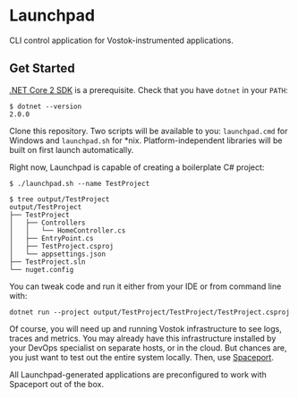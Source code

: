 # Launchpad

CLI control application for Vostok-instrumented applications.

## Get Started

[.NET Core 2 SDK](https://www.microsoft.com/net/core) is a prerequisite. Check that you have `dotnet` in your `PATH`:

```
$ dotnet --version
2.0.0
```

Clone this repository. Two scripts will be available to you: `launchpad.cmd` for Windows and `launchpad.sh` for *nix. Platform-independent libraries will be built on first launch automatically.

Right now, Launchpad is capable of creating a boilerplate C# project:

```
$ ./launchpad.sh --name TestProject

$ tree output/TestProject
output/TestProject
├── TestProject
│   ├── Controllers
│   │   └── HomeController.cs
│   ├── EntryPoint.cs
│   ├── TestProject.csproj
│   └── appsettings.json
├── TestProject.sln
└── nuget.config
```

You can tweak code and run it either from your IDE or from command line with:

```
dotnet run --project output/TestProject/TestProject/TestProject.csproj
```

Of course, you will need up and running Vostok infrastructure to see logs, traces and metrics. You may already have this infrastructure installed by your DevOps specialist on separate hosts, or in the cloud. But chances are, you just want to test out the entire system locally. Then, use [Spaceport](https://github.com/vostok/spaceport).

All Launchpad-generated applications are preconfigured to work with Spaceport out of the box.

